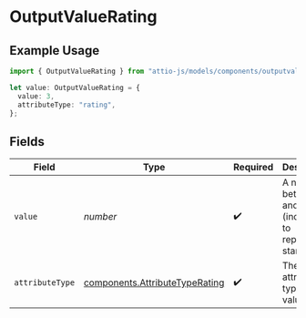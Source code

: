 # OutputValueRating

## Example Usage

```typescript
import { OutputValueRating } from "attio-js/models/components/outputvalue.js";

let value: OutputValueRating = {
  value: 3,
  attributeType: "rating",
};
```

## Fields

| Field                                                                            | Type                                                                             | Required                                                                         | Description                                                                      | Example                                                                          |
| -------------------------------------------------------------------------------- | -------------------------------------------------------------------------------- | -------------------------------------------------------------------------------- | -------------------------------------------------------------------------------- | -------------------------------------------------------------------------------- |
| `value`                                                                          | *number*                                                                         | :heavy_check_mark:                                                               | A number between 0 and 5 (inclusive) to represent a star rating.                 | 3                                                                                |
| `attributeType`                                                                  | [components.AttributeTypeRating](../../models/components/attributetyperating.md) | :heavy_check_mark:                                                               | The attribute type of the value.                                                 | rating                                                                           |